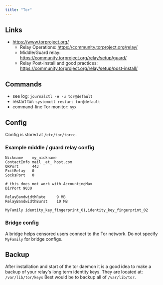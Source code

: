 ```yaml
---
title: "Tor"
---
```


## Links
- https://www.torproject.org/
  - Relay Operations: https://community.torproject.org/relay/
  - Middle/Guard relay: https://community.torproject.org/relay/setup/guard/
  - Relay Post-install and good practices: https://community.torproject.org/relay/setup/post-install/

## Commands
- see log: `journalctl -e -u tor@default`
- restart tor: `systemctl restart tor@default`
- command-line Tor monitor: `nyx`

## Config
Config is stored at `/etc/tor/torrc`.

### Example middle / guard relay config
```
Nickname    my_nickname
ContactInfo mail _at_ host.com
ORPort      443
ExitRelay   0
SocksPort   0

# this does not work with AccountingMax
DirPort 9030

RelayBandwidthRate     9 MB
RelayBandwidthBurst    10 MB

MyFamily identity_key_fingerprint_01,identity_key_fingerprint_02
```

### Bridge config
A bridge helps censored users connect to the Tor network.
Do not specify `MyFamily` for bridge configs.

## Backup
After installation and start of the tor daemon it is a good idea to make a backup of your relay's long term identity keys.
They are located at: `/var/lib/tor/keys`
Best would be to backup all of `/var/lib/tor`.
